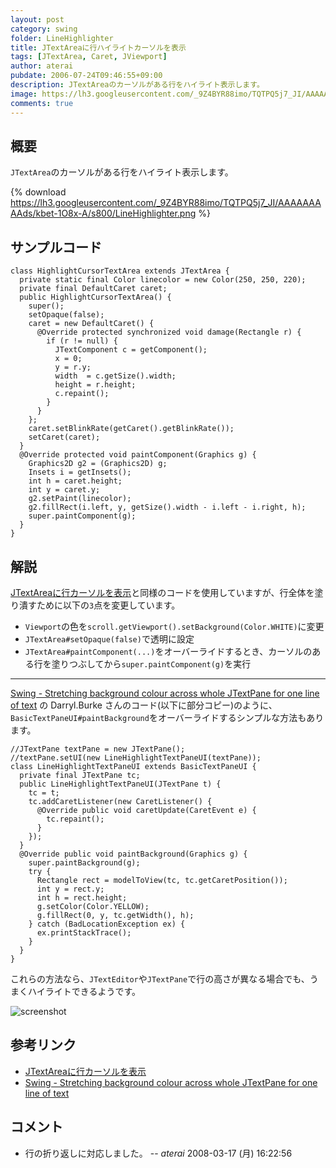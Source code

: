 ```yaml
---
layout: post
category: swing
folder: LineHighlighter
title: JTextAreaに行ハイライトカーソルを表示
tags: [JTextArea, Caret, JViewport]
author: aterai
pubdate: 2006-07-24T09:46:55+09:00
description: JTextAreaのカーソルがある行をハイライト表示します。
image: https://lh3.googleusercontent.com/_9Z4BYR88imo/TQTPQ5j7_JI/AAAAAAAAAds/kbet-1O8x-A/s800/LineHighlighter.png
comments: true
---
```

## 概要
`JTextArea`のカーソルがある行をハイライト表示します。

{% download https://lh3.googleusercontent.com/_9Z4BYR88imo/TQTPQ5j7_JI/AAAAAAAAAds/kbet-1O8x-A/s800/LineHighlighter.png %}

## サンプルコード
<pre class="prettyprint"><code>class HighlightCursorTextArea extends JTextArea {
  private static final Color linecolor = new Color(250, 250, 220);
  private final DefaultCaret caret;
  public HighlightCursorTextArea() {
    super();
    setOpaque(false);
    caret = new DefaultCaret() {
      @Override protected synchronized void damage(Rectangle r) {
        if (r != null) {
          JTextComponent c = getComponent();
          x = 0;
          y = r.y;
          width  = c.getSize().width;
          height = r.height;
          c.repaint();
        }
      }
    };
    caret.setBlinkRate(getCaret().getBlinkRate());
    setCaret(caret);
  }
  @Override protected void paintComponent(Graphics g) {
    Graphics2D g2 = (Graphics2D) g;
    Insets i = getInsets();
    int h = caret.height;
    int y = caret.y;
    g2.setPaint(linecolor);
    g2.fillRect(i.left, y, getSize().width - i.left - i.right, h);
    super.paintComponent(g);
  }
}
</code></pre>

## 解説
[JTextAreaに行カーソルを表示](https://ateraimemo.com/Swing/LineCursor.html)と同様のコードを使用していますが、行全体を塗り潰すために以下の`3`点を変更しています。

- `Viewport`の色を`scroll.getViewport().setBackground(Color.WHITE)`に変更
- `JTextArea#setOpaque(false)`で透明に設定
- `JTextArea#paintComponent(...)`をオーバーライドするとき、カーソルのある行を塗りつぶしてから`super.paintComponent(g)`を実行

<!-- dummy comment line for breaking list -->

- - - -
[Swing - Stretching background colour across whole JTextPane for one line of text](https://community.oracle.com/thread/1364121) の Darryl.Burke さんのコード(以下に部分コピー)のように、`BasicTextPaneUI#paintBackground`をオーバーライドするシンプルな方法もあります。

<pre class="prettyprint"><code>//JTextPane textPane = new JTextPane();
//textPane.setUI(new LineHighlightTextPaneUI(textPane));
class LineHighlightTextPaneUI extends BasicTextPaneUI {
  private final JTextPane tc;
  public LineHighlightTextPaneUI(JTextPane t) {
    tc = t;
    tc.addCaretListener(new CaretListener() {
      @Override public void caretUpdate(CaretEvent e) {
        tc.repaint();
      }
    });
  }
  @Override public void paintBackground(Graphics g) {
    super.paintBackground(g);
    try {
      Rectangle rect = modelToView(tc, tc.getCaretPosition());
      int y = rect.y;
      int h = rect.height;
      g.setColor(Color.YELLOW);
      g.fillRect(0, y, tc.getWidth(), h);
    } catch (BadLocationException ex) {
      ex.printStackTrace();
    }
  }
}
</code></pre>

これらの方法なら、`JTextEditor`や`JTextPane`で行の高さが異なる場合でも、うまくハイライトできるようです。

![screenshot](https://lh6.googleusercontent.com/_9Z4BYR88imo/TQTPTaywxYI/AAAAAAAAAdw/RIlfRHiC-JY/s800/LineHighlighter1.png)

## 参考リンク
- [JTextAreaに行カーソルを表示](https://ateraimemo.com/Swing/LineCursor.html)
- [Swing - Stretching background colour across whole JTextPane for one line of text](https://community.oracle.com/thread/1364121)

<!-- dummy comment line for breaking list -->

## コメント
- 行の折り返しに対応しました。 -- *aterai* 2008-03-17 (月) 16:22:56

<!-- dummy comment line for breaking list -->
